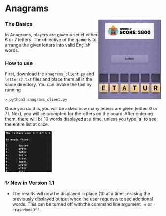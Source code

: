 # Anagrams  

<img src="/Images/Anagrams/sampleAnagramsBoard.jpeg" alt = "sample board" width="40%" align = "right">   

### The Basics  
In Anagrams, players are given a set of either 6 or 7 letters. The 
objective of the game is to arrange the given letters into valid 
English words.  
### How to use  
First, download the `anagrams_client.py` and `letters7.txt` files and 
place them all in the same directory. You can invoke the tool by 
running  
```
> python3 anagrams_client.py
```  
Once you do this, you will be asked how many letters are given (either 
6 or 7). Next, you will be prompted for the letters on the board. 
After entering them, there will be 10 words displayed at a time, 
unless you type 'a' to see the entire list at once.  

<img src="/Images/Anagrams/sampleAnagramsOutput.png" alt = "sample output" width = "30%">

### ✨ New in Version 1.1
* The results will now be displayed in place (10 at a time), erasing 
the previously displayed output when the user requests to see 
additional words. This can be turned off with the command line 
argument `-e` or `-eraseModeOff`.
